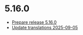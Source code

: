 # 5.16.0
- [Prepare release 5.16.0](https://github.com/shopware/SwagLanguagePack/commit/411dd4d)
- [Update translations 2025-09-05](https://github.com/shopware/SwagLanguagePack/commit/f5d69b7)